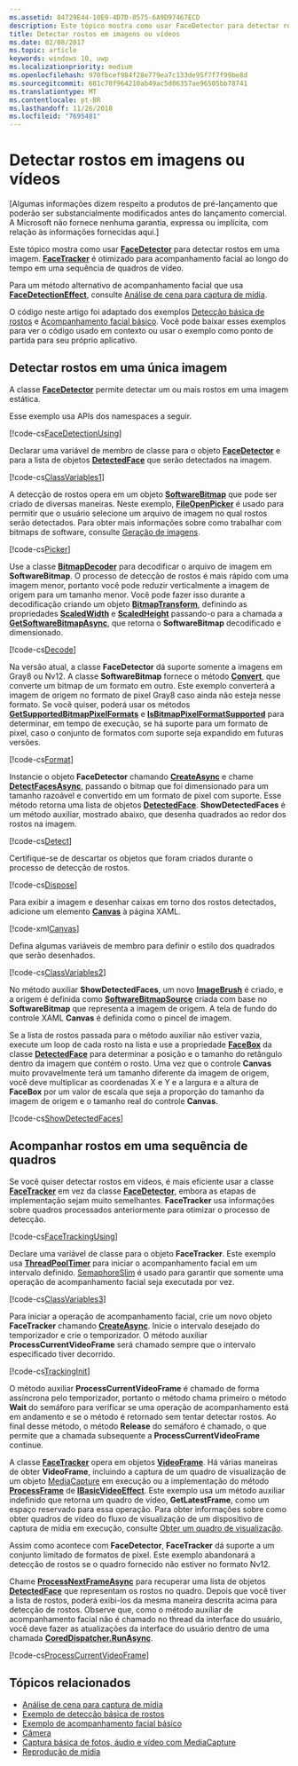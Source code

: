 ```yaml
---
ms.assetid: 84729E44-10E9-4D7D-8575-6A9D97467ECD
description: Este tópico mostra como usar FaceDetector para detectar rostos em uma imagem. FaceTracker é otimizado para acompanhamento facial ao longo do tempo em uma sequência de quadros de vídeo.
title: Detectar rostos em imagens ou vídeos
ms.date: 02/08/2017
ms.topic: article
keywords: windows 10, uwp
ms.localizationpriority: medium
ms.openlocfilehash: 970fbcef984f28e779ea7c133de95f7f7f99be8d
ms.sourcegitcommit: 681c70f964210ab49ac5d06357ae96505bb78741
ms.translationtype: MT
ms.contentlocale: pt-BR
ms.lasthandoff: 11/26/2018
ms.locfileid: "7695481"
---
```

# <a name="detect-faces-in-images-or-videos"></a>Detectar rostos em imagens ou vídeos



\[Algumas informações dizem respeito a produtos de pré-lançamento que poderão ser substancialmente modificados antes do lançamento comercial. A Microsoft não fornece nenhuma garantia, expressa ou implícita, com relação às informações fornecidas aqui.\]

Este tópico mostra como usar [**FaceDetector**](https://msdn.microsoft.com/library/windows/apps/dn974129) para detectar rostos em uma imagem. [**FaceTracker**](https://msdn.microsoft.com/library/windows/apps/dn974150) é otimizado para acompanhamento facial ao longo do tempo em uma sequência de quadros de vídeo.

Para um método alternativo de acompanhamento facial que usa [**FaceDetectionEffect**](https://msdn.microsoft.com/library/windows/apps/dn948776), consulte [Análise de cena para captura de mídia](scene-analysis-for-media-capture.md).

O código neste artigo foi adaptado dos exemplos [Detecção básica de rostos](http://go.microsoft.com/fwlink/p/?LinkId=620512&clcid=0x409) e [Acompanhamento facial básico](http://go.microsoft.com/fwlink/p/?LinkId=620513&clcid=0x409). Você pode baixar esses exemplos para ver o código usado em contexto ou usar o exemplo como ponto de partida para seu próprio aplicativo.

## <a name="detect-faces-in-a-single-image"></a>Detectar rostos em uma única imagem

A classe [**FaceDetector**](https://msdn.microsoft.com/library/windows/apps/dn974129) permite detectar um ou mais rostos em uma imagem estática.

Esse exemplo usa APIs dos namespaces a seguir.

[!code-cs[FaceDetectionUsing](./code/FaceDetection_Win10/cs/MainPage.xaml.cs#SnippetFaceDetectionUsing)]

Declarar uma variável de membro de classe para o objeto [**FaceDetector**](https://msdn.microsoft.com/library/windows/apps/dn974129) e para a lista de objetos [**DetectedFace**](https://msdn.microsoft.com/library/windows/apps/dn974123) que serão detectados na imagem.

[!code-cs[ClassVariables1](./code/FaceDetection_Win10/cs/MainPage.xaml.cs#SnippetClassVariables1)]

A detecção de rostos opera em um objeto [**SoftwareBitmap**](https://msdn.microsoft.com/library/windows/apps/dn887358) que pode ser criado de diversas maneiras. Neste exemplo, [**FileOpenPicker**](https://msdn.microsoft.com/library/windows/apps/br207847) é usado para permitir que o usuário selecione um arquivo de imagem no qual rostos serão detectados. Para obter mais informações sobre como trabalhar com bitmaps de software, consulte [Geração de imagens](imaging.md).

[!code-cs[Picker](./code/FaceDetection_Win10/cs/MainPage.xaml.cs#SnippetPicker)]

Use a classe [**BitmapDecoder**](https://msdn.microsoft.com/library/windows/apps/br226176) para decodificar o arquivo de imagem em **SoftwareBitmap**. O processo de detecção de rostos é mais rápido com uma imagem menor, portanto você pode reduzir verticalmente a imagem de origem para um tamanho menor. Você pode fazer isso durante a decodificação criando um objeto [**BitmapTransform**](https://msdn.microsoft.com/library/windows/apps/br226254), definindo as propriedades [**ScaledWidth**](https://msdn.microsoft.com/library/windows/apps/br226261) e [**ScaledHeight**](https://msdn.microsoft.com/library/windows/apps/br226260) passando-o para a chamada a [**GetSoftwareBitmapAsync**](https://msdn.microsoft.com/library/windows/apps/dn887332), que retorna o **SoftwareBitmap** decodificado e dimensionado.

[!code-cs[Decode](./code/FaceDetection_Win10/cs/MainPage.xaml.cs#SnippetDecode)]

Na versão atual, a classe **FaceDetector** dá suporte somente a imagens em Gray8 ou Nv12. A classe **SoftwareBitmap** fornece o método [**Convert**](https://msdn.microsoft.com/library/windows/apps/dn887362), que converte um bitmap de um formato em outro. Este exemplo converterá a imagem de origem no formato de pixel Gray8 caso ainda não esteja nesse formato. Se você quiser, poderá usar os métodos [**GetSupportedBitmapPixelFormats**](https://msdn.microsoft.com/library/windows/apps/dn974140) e [**IsBitmapPixelFormatSupported**](https://msdn.microsoft.com/library/windows/apps/dn974142) para determinar, em tempo de execução, se há suporte para um formato de pixel, caso o conjunto de formatos com suporte seja expandido em futuras versões.

[!code-cs[Format](./code/FaceDetection_Win10/cs/MainPage.xaml.cs#SnippetFormat)]

Instancie o objeto **FaceDetector** chamando [**CreateAsync**](https://msdn.microsoft.com/library/windows/apps/dn974132) e chame [**DetectFacesAsync**](https://msdn.microsoft.com/library/windows/apps/dn974134), passando o bitmap que foi dimensionado para um tamanho razoável e convertido em um formato de pixel com suporte. Esse método retorna uma lista de objetos [**DetectedFace**](https://msdn.microsoft.com/library/windows/apps/dn974123). **ShowDetectedFaces** é um método auxiliar, mostrado abaixo, que desenha quadrados ao redor dos rostos na imagem.

[!code-cs[Detect](./code/FaceDetection_Win10/cs/MainPage.xaml.cs#SnippetDetect)]

Certifique-se de descartar os objetos que foram criados durante o processo de detecção de rostos.

[!code-cs[Dispose](./code/FaceDetection_Win10/cs/MainPage.xaml.cs#SnippetDispose)]

Para exibir a imagem e desenhar caixas em torno dos rostos detectados, adicione um elemento [**Canvas**](https://msdn.microsoft.com/library/windows/apps/br209267) à página XAML.

[!code-xml[Canvas](./code/FaceDetection_Win10/cs/MainPage.xaml#SnippetCanvas)]

Defina algumas variáveis de membro para definir o estilo dos quadrados que serão desenhados.

[!code-cs[ClassVariables2](./code/FaceDetection_Win10/cs/MainPage.xaml.cs#SnippetClassVariables2)]

No método auxiliar **ShowDetectedFaces**, um novo [**ImageBrush**](https://msdn.microsoft.com/library/windows/apps/br210101) é criado, e a origem é definida como [**SoftwareBitmapSource**](https://msdn.microsoft.com/library/windows/apps/dn997854) criada com base no **SoftwareBitmap** que representa a imagem de origem. A tela de fundo do controle XAML **Canvas** é definida como o pincel de imagem.

Se a lista de rostos passada para o método auxiliar não estiver vazia, execute um loop de cada rosto na lista e use a propriedade [**FaceBox**](https://msdn.microsoft.com/library/windows/apps/dn974126) da classe [**DetectedFace**](https://msdn.microsoft.com/library/windows/apps/dn974123) para determinar a posição e o tamanho do retângulo dentro da imagem que contém o rosto. Uma vez que o controle **Canvas** muito provavelmente terá um tamanho diferente da imagem de origem, você deve multiplicar as coordenadas X e Y e a largura e a altura de **FaceBox** por um valor de escala que seja a proporção do tamanho da imagem de origem e o tamanho real do controle **Canvas**.

[!code-cs[ShowDetectedFaces](./code/FaceDetection_Win10/cs/MainPage.xaml.cs#SnippetShowDetectedFaces)]

## <a name="track-faces-in-a-sequence-of-frames"></a>Acompanhar rostos em uma sequência de quadros

Se você quiser detectar rostos em vídeos, é mais eficiente usar a classe [**FaceTracker**](https://msdn.microsoft.com/library/windows/apps/dn974150) em vez da classe [**FaceDetector**](https://msdn.microsoft.com/library/windows/apps/dn974129), embora as etapas de implementação sejam muito semelhantes. **FaceTracker** usa informações sobre quadros processados anteriormente para otimizar o processo de detecção.

[!code-cs[FaceTrackingUsing](./code/FaceDetection_Win10/cs/MainPage.xaml.cs#SnippetFaceTrackingUsing)]

Declare uma variável de classe para o objeto **FaceTracker**. Este exemplo usa [**ThreadPoolTimer**](https://msdn.microsoft.com/library/windows/apps/br230587) para iniciar o acompanhamento facial em um intervalo definido. [SemaphoreSlim](https://msdn.microsoft.com/library/system.threading.semaphoreslim.aspx) é usado para garantir que somente uma operação de acompanhamento facial seja executada por vez.

[!code-cs[ClassVariables3](./code/FaceDetection_Win10/cs/MainPage.xaml.cs#SnippetClassVariables3)]

Para iniciar a operação de acompanhamento facial, crie um novo objeto **FaceTracker** chamando [**CreateAsync**](https://msdn.microsoft.com/library/windows/apps/dn974151). Inicie o intervalo desejado do temporizador e crie o temporizador. O método auxiliar **ProcessCurrentVideoFrame** será chamado sempre que o intervalo especificado tiver decorrido.

[!code-cs[TrackingInit](./code/FaceDetection_Win10/cs/MainPage.xaml.cs#SnippetTrackingInit)]

O método auxiliar **ProcessCurrentVideoFrame** é chamado de forma assíncrona pelo temporizador, portanto o método chama primeiro o método **Wait** do semáforo para verificar se uma operação de acompanhamento está em andamento e se o método é retornado sem tentar detectar rostos. Ao final desse método, o método **Release** do semáforo é chamado, o que permite que a chamada subsequente a **ProcessCurrentVideoFrame** continue.

A classe [**FaceTracker**](https://msdn.microsoft.com/library/windows/apps/dn974150) opera em objetos [**VideoFrame**](https://msdn.microsoft.com/library/windows/apps/dn930917). Há várias maneiras de obter **VideoFrame**, incluindo a captura de um quadro de visualização de um objeto [MediaCapture](capture-photos-and-video-with-mediacapture.md) em execução ou a implementação do método [**ProcessFrame**](https://msdn.microsoft.com/library/windows/apps/dn764784) de [**IBasicVideoEffect**](https://msdn.microsoft.com/library/windows/apps/dn764788). Este exemplo usa um método auxiliar indefinido que retorna um quadro de vídeo, **GetLatestFrame**, como um espaço reservado para essa operação. Para obter informações sobre como obter quadros de vídeo do fluxo de visualização de um dispositivo de captura de mídia em execução, consulte [Obter um quadro de visualização](get-a-preview-frame.md).

Assim como acontece com **FaceDetector**, **FaceTracker** dá suporte a um conjunto limitado de formatos de pixel. Este exemplo abandonará a detecção de rostos se o quadro fornecido não estiver no formato Nv12.

Chame [**ProcessNextFrameAsync**](https://msdn.microsoft.com/library/windows/apps/dn974157) para recuperar uma lista de objetos [**DetectedFace**](https://msdn.microsoft.com/library/windows/apps/dn974123) que representam os rostos no quadro. Depois que você tiver a lista de rostos, poderá exibi-los da mesma maneira descrita acima para detecção de rostos. Observe que, como o método auxiliar de acompanhamento facial não é chamado no thread da interface do usuário, você deve fazer as atualizações da interface do usuário dentro de uma chamada [**CoredDispatcher.RunAsync**](https://msdn.microsoft.com/library/windows/apps/hh750317).

[!code-cs[ProcessCurrentVideoFrame](./code/FaceDetection_Win10/cs/MainPage.xaml.cs#SnippetProcessCurrentVideoFrame)]

## <a name="related-topics"></a>Tópicos relacionados

* [Análise de cena para captura de mídia](scene-analysis-for-media-capture.md)
* [Exemplo de detecção básica de rostos](http://go.microsoft.com/fwlink/p/?LinkId=620512&clcid=0x409)
* [Exemplo de acompanhamento facial básico](http://go.microsoft.com/fwlink/p/?LinkId=620513&clcid=0x409)
* [Câmera](camera.md)
* [Captura básica de fotos, áudio e vídeo com MediaCapture](basic-photo-video-and-audio-capture-with-MediaCapture.md)
* [Reprodução de mídia](media-playback.md)
